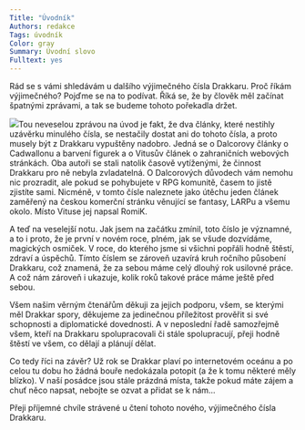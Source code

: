 ```yaml
---
Title: "Úvodník"
Authors: redakce
Tags: úvodník
Color: gray
Summary: Úvodní slovo
Fulltext: yes
---
```

Rád se s vámi shledávám u dalšího výjimečného čísla Drakkaru. Proč říkám výjimečného? Pojďme se na to podívat. Říká se, že by člověk měl začínat špatnými zprávami, a tak se budeme tohoto pořekadla držet.

![](/files/Drakkar6.jpg)Tou neveselou zprávou na úvod je fakt, že dva články, které nestihly uzávěrku minulého čísla, se nestačily dostat ani do tohoto čísla, a proto musely být z Drakkaru vypuštěny nadobro. Jedná se o Dalcorovy články o Cadwallonu a barvení figurek a o Vitusův článek o zahraničních webových stránkách. Oba autoři se stali natolik časově vytíženými, že činnost Drakkaru pro ně nebyla zvladatelná. O Dalcorových důvodech vám nemohu nic prozradit, ale pokud se pohybujete v RPG komunitě, časem to jistě zjistíte sami. Nicméně, v tomto čísle naleznete jako útěchu jeden článek zaměřený na českou komerční stránku věnující se fantasy, LARPu a všemu okolo. Místo Vituse jej napsal RomiK.

A teď na veselejší notu. Jak jsem na začátku zmínil, toto číslo je významné, a to i proto, že je první v novém roce, plném, jak se všude dozvídáme, magických osmiček. V roce, do kterého jsme si všichni popřáli hodně štěstí, zdraví a úspěchů. Tímto číslem se zároveň uzavírá kruh ročního působení Drakkaru, což znamená, že za sebou máme celý dlouhý rok usilovné práce. A což nám zároveň i ukazuje, kolik roků takové práce máme ještě před sebou.

Všem našim věrným čtenářům děkuji za jejich podporu, všem, se kterými měl Drakkar spory, děkujeme za jedinečnou příležitost prověřit si své schopnosti a diplomatické dovednosti. A v neposlední řadě samozřejmě všem, kteří na Drakkaru spolupracovali či stále spolupracují, přeji hodně štěstí ve všem, co dělají a plánují dělat.

Co tedy říci na závěr? Už rok se Drakkar plaví po internetovém oceánu a po celou tu dobu ho žádná bouře nedokázala potopit (a že k tomu některé měly blízko). V naší posádce jsou stále prázdná místa, takže pokud máte zájem a chuť něco napsat, nebojte se ozvat a přidat se k nám…

Přeji příjemné chvíle strávené u čtení tohoto nového, výjimečného čísla Drakkaru.
